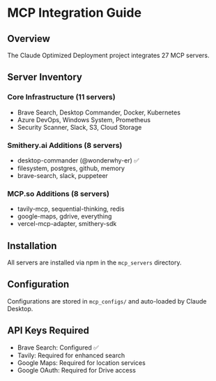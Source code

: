 # MCP Integration Guide

## Overview
The Claude Optimized Deployment project integrates 27 MCP servers.

## Server Inventory

### Core Infrastructure (11 servers)
- Brave Search, Desktop Commander, Docker, Kubernetes
- Azure DevOps, Windows System, Prometheus
- Security Scanner, Slack, S3, Cloud Storage

### Smithery.ai Additions (8 servers)
- desktop-commander (@wonderwhy-er) ✅
- filesystem, postgres, github, memory
- brave-search, slack, puppeteer

### MCP.so Additions (8 servers)
- tavily-mcp, sequential-thinking, redis
- google-maps, gdrive, everything
- vercel-mcp-adapter, smithery-sdk

## Installation
All servers are installed via npm in the `mcp_servers` directory.

## Configuration
Configurations are stored in `mcp_configs/` and auto-loaded by Claude Desktop.

## API Keys Required
- Brave Search: Configured ✅
- Tavily: Required for enhanced search
- Google Maps: Required for location services
- Google OAuth: Required for Drive access
